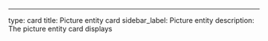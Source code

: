 ---
type: card
title: Picture entity card
sidebar_label: Picture entity
description: The picture entity card displays